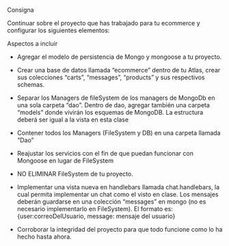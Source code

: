 Consigna

Continuar sobre el proyecto que has trabajado para tu ecommerce y configurar los siguientes elementos:

Aspectos a incluir

- Agregar el modelo de persistencia de Mongo y mongoose a tu proyecto.
- Crear una base de datos llamada “ecommerce” dentro de tu Atlas, crear sus colecciones “carts”, “messages”, “products” y sus respectivos schemas.

- Separar los Managers de fileSystem de los managers de MongoDb en una sola carpeta “dao”. Dentro de dao, agregar también una carpeta “models” donde vivirán los esquemas de MongoDB. La estructura deberá ser igual a la vista en esta clase

- Contener todos los Managers (FileSystem y DB) en una carpeta llamada “Dao”

- Reajustar los servicios con el fin de que puedan funcionar con Mongoose en lugar de FileSystem

- NO ELIMINAR FileSystem de tu proyecto.

- Implementar una vista nueva en handlebars llamada chat.handlebars, la cual permita implementar un chat como el visto en clase. Los mensajes deberán guardarse en una colección “messages” en mongo (no es necesario implementarlo en FileSystem). El formato es:  {user:correoDelUsuario, message: mensaje del usuario}

- Corroborar la integridad del proyecto para que todo funcione como lo ha hecho hasta ahora.

